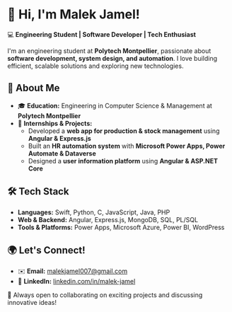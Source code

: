 # 👋 Hi, I'm Malek Jamel!  

💻 **Engineering Student | Software Developer | Tech Enthusiast**  

I'm an engineering student at **Polytech Montpellier**, passionate about **software development, system design, and automation**. I love building efficient, scalable solutions and exploring new technologies.  

## 🚀 About Me  
- 🎓 **Education:** Engineering in Computer Science & Management at **Polytech Montpellier**  
- 💼 **Internships & Projects:**  
  - Developed a **web app for production & stock management** using **Angular & Express.js**  
  - Built an **HR automation system** with **Microsoft Power Apps, Power Automate & Dataverse**  
  - Designed a **user information platform** using **Angular & ASP.NET Core**  

## 🛠 Tech Stack  
- **Languages:** Swift, Python, C, JavaScript, Java, PHP  
- **Web & Backend:** Angular, Express.js, MongoDB, SQL, PL/SQL
- **Tools & Platforms:** Power Apps, Microsoft Azure, Power BI,  WordPress  

## 🌍 Let's Connect!  
- ✉️ **Email:** malekjamel007@gmail.com  
- 🔗 **LinkedIn:** [linkedin.com/in/malek-jamel](https://www.linkedin.com/in/malek-jamel)  

🚀 Always open to collaborating on exciting projects and discussing innovative ideas!  
